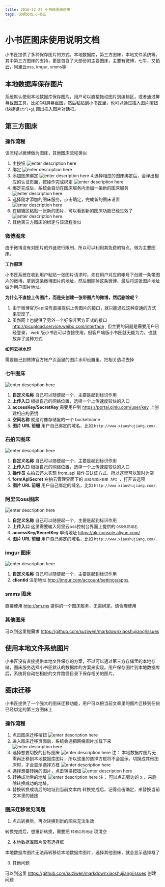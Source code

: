 ```yaml
---
title: 2016-12-27 小书匠图床使用
tags: 说明文档,小书匠
---
```


# 小书匠图床使用说明文档

小书匠提供了多种保存图片的方式，本地数据库，第三方图床，本地文件系统等。其中第三方图床的支持，更是包含了大部份的主要图床，主要有微博，七牛，又拍云，阿里云oss, imgur, smms等

## 本地数据库保存图片

系统默认使用本地数据库保存图片，用户可以直接拖动图片到编辑区，或者通过屏幕截图工具，比如QQ屏幕截图，然后粘贴到小书匠里，也可以通过插入图片按钮(快捷键`ctrl+g`),调出插入图片对话框。


## 第三方图床

### 操作流程

该流程以微博做为图床，其他图床流程类似

1. 主按钮
![enter description here][1]
2. 绑定
![enter description here][2]
3. 添加图床绑定
![enter description here][3]
4.选择相应的图床绑定后，会弹出相应的认证页面，按操作完成绑定
![enter description here][4]
5. 绑定完成后，系统会自动在图床服务内添加一条新的图床服务
![enter description here][5]
6. 选择刚才添加的图床服务，点击确定，完成新的图床设置
![enter description here][6]
7. 在编辑区粘贴一张新的图片，可以看到新的图床功能已经生效了
![enter description here][7]
8. 其他第三方图床的绑定与该流程类似

### 微博图床

由于微博没有对图片的外链进行限制，所以可以利用其免费的特点，做为主要图床。

**工作原理**

小书匠系统在收到用户粘贴一张图片请求时，先在用户对应的帐号下创建一条带图片的微博，拿到这条微博图片的地址，然后删除掉这条微博，最后将这张图片地址做为用户图片地址。

**为什么不直接上传图片，而是先创建一张带图片的微博，然后删除呢？**

1. 由于微博官方api没有直接提供上传图片的接口，就只能通过这种变通的方式来实现了。
2. 虽然网上也提供了另外一个好像非官方正式的接口 http://picupload.service.weibo.com/interface , 但主要的问题是需要用户已经登录， web 版小书匠可以直接使用，但客户端版小书匠就无能为力，也就放弃了这种方式

**如何去掉水印**

需要自己到微博官方帐户页面里的图片水印设置里，把相关选项去掉

### 七牛图床

![enter description here][8]

1. **自定义名称** 自己可以随便起一个，主要是起到标识作用
2. **上传入口** 根据自己的网络位置，选择一个上传速度较快的入口
3. **accessKey/SecretKey** 需要用户到 https://portal.qiniu.com/user/key 上创建相应的密钥
4. **空间名称** 就是对像存储里的一个 bucketname
5. **图片 URL 前缀** 用户自己绑定的域名，比如 `http://www.xiaoshujiang.com/`.

### 右拍云图床

![enter description here][9]

1. **自定义名称** 自己可以随便起一个，主要是起到标识作用
2. **上传入口** 根据自己的网络位置，选择一个上传速度较快的入口
3. **操作员** 右拍云还未实现 from_api 操作员认证方式，所以这里可以暂时为空
4. **formApiSecret** 右拍云管理界面下的 `高级功能>表单 API `，打开该选项
5. **图片 URL 前缀** 用户自己绑定的域名，比如 `http://www.xiaoshujiang.com/`.

### 阿里云oss图床

![enter description here][10]

1. **自定义名称** 自己可以随便起一个，主要是起到标识作用
2. **上传入口** 这里需要输入阿里云oss控制台界面上提供的 `OSS外网域名`
3. **accessKey/SecretKey** 申请地址 https://ak-console.aliyun.com/
4. **图片 URL 前缀** 用户自己绑定的域名，比如 `http://www.xiaoshujiang.com/`.

### imgur 图床

![enter description here][11]

1. **自定义名称** 自己可以随便起一个，主要是起到标识作用
2. **clientId** 注册地址 http://imgur.com/account/settings/apps,

### smms 图床

直接使用 http://sm.ms 提供的一个图床服务，无需绑定。请合理使用

### 其他图床

可以到这里提需求 https://github.com/suziwen/markdownxiaoshujiang/issues


## 使用本地文件系统图片

小书匠没有直接提供本地文件保存的方案，不过可以通过第三方存储里的本地存储，图床服务选择小书匠默认的数据库的方案来实现。用户保存图片到本地数据库后，系统将自动在相应的文件路径目录下保存相关的图片。

## 图床迁移

小书匠提供了一个强大的图床迁移功能，用户可以把当前文章里的图片迁移到任何已经绑定的第三方图床上

### 操作流程

1. 点击图床迁移按钮
![enter description here][12]
2. 进入图床迁移页面后，系统会选把网络图片加载下来
![enter description here][13]
3. 选择想要切换的目标图床
![enter description here][14]
注： 本地数据库图片无需再迁移到本地数据库图片，所以这里的选择方框将不会显示。切换成其他图床时，才会显示选择方框
![enter description here][15]
4. 选择想要转换的图片，点击转换按钮
![enter description here][16]
5. 转换成功后的地址
![enter description here][17]
注： 可以点击旁边的 x ，来删除转换成功的地址。
6. 替换转换成功后的地址到当前文本内
转换完成后，记得点击确定，来替换当前文本里的链接

### 图床迁移常见问题

1. 点击转换后，再次转换到新的图床无法生效

转换完成后，想重新转换，需要把 `转换后的地址` 项清空

2. 本地数据库图片没有选择框

本地数据库图片无法再转移给本地数据库图片，选择其他图床，就会显示选择框了

3. 其他问题

可以到这里 https://github.com/suziwen/markdownxiaoshujiang/issues 创建问题


  [1]: ./images/1483600428521.jpg "点击主按钮"
  [2]: ./images/1483600428510.jpg "选择绑定，进入绑定界面"
  [3]: ./images/cc.jpg "在图床服务区，选择相应的图床"
  [4]: ./images/1482836985511.jpg "新浪微博绑定认证页面"
  [5]: ./images/dd.jpg "绑定完成后新添加的服务"
  [6]: ./images/1482838294306.jpg "绑定后，记得选择新的服务"
  [7]: ./images/1482838454259.jpg "查看新的图床是否生效"
  [8]: ./images/1482839935580.jpg "七牛图床绑定界面"
  [9]: ./images/1482840340995.jpg "右拍云图床绑定界面"
  [10]: ./images/1482840608526.jpg "阿里oss图床绑定界面"
  [11]: ./images/1482840911734.jpg "imgur 图床绑定界面"
  [12]: ./images/1482842046099.jpg "图床迁移"
  [13]: ./images/1482842203910.jpg "图床转移界面"
  [14]: ./images/1482842310130.jpg "选择目标图床"
  [15]: ./images/1482842507916.jpg "本地数据库图床无需再往本地迁移"
  [16]: ./images/1482842686004.jpg "转换图片地址"
  [17]: ./images/1482842799591.jpg "转换成功后的图片"